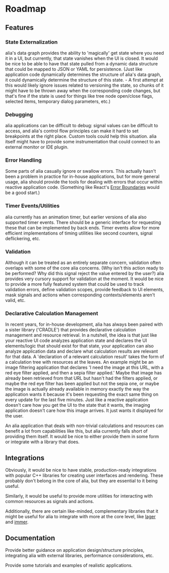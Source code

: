 Roadmap
=======

Features
--------

### State Externalization

alia's data graph provides the ability to 'magically' get state where you need
it in a UI, but currently, that state vanishes when the UI is closed. It would
be nice to be able to have that state pulled from a dynamic data structure that
could be mapped to JSON or YAML for persistence. (Just like application code
dynamically determines the structure of alia's data graph, it could dynamically
determine the structure of this state. - A first attempt at this would likely
ignore issues related to versioning the state, so chunks of it might have to be
thrown away when the corresponding code changes, but that's fine if the state is
used for things like tree node open/close flags, selected items, temporary
dialog parameters, etc.)

### Debugging

alia applications can be difficult to debug: signal values can be difficult to
access, and alia's control flow principles can make it hard to set breakpoints
at the right place. Custom tools could help this situation. alia itself might
have to provide some instrumentation that could connect to an external
monitor or IDE plugin.

### Error Handling

Some parts of alia casually ignore or swallow errors. This actually hasn't been
a problem in practice for in-house applications, but for more general usage,
alia should provide the tools for dealing with errors that occur within reactive
application code. (Something like React's [Error
Boundaries](https://reactjs.org/docs/error-boundaries.html) would be a good
start.)

### Timer Events/Utilities

alia currently has an animation timer, but earlier versions of alia also
supported timer events. There should be a generic interface for requesting these
that can be implemented by back ends. Timer events allow for more efficient
implementations of timing utilities like second counters, signal deflickering,
etc.

### Validation

Although it can be treated as an entirely separate concern, validation often
overlaps with some of the core alia concerns. (Why isn't this action ready to be
performed? Why did this signal reject the value entered by the user?) alia
provides very cursory support for validation at the moment. It would be nice to
provide a more fully featured system that could be used to track validation
errors, define validation scopes, provide feedback to UI elements, mask signals
and actions when corresponding contexts/elements aren't valid, etc.

### Declarative Calculation Management

In recent years, for in-house development, alia has always been paired with a
sister library ('CRADLE') that provides declarative calculation management and
resource retrieval. In a nutshell, the idea is that just like your reactive UI
code analyzes application state and declares the UI elements/logic that should
exist for that state, your application can also analyze application data and
declare what calculation results are relevant for that data. A 'declaration of a
relevant calculation result' takes the form of a calculation tree with resources
at the leaves. An example might be an image filtering application that declares
'I need the image at this URL, with a red eye filter applied, and then a sepia
filter applied.' Maybe that image has already been retrieved from that URL but
hasn't had the filters applied, or maybe the red eye filter has been applied but
not the sepia one, or maybe the image is actually already available in memory
exactly the way the application wants it because it's been requesting the exact
same thing on every update for the last five minutes. Just like a reactive
application doesn't care how you get the UI to the state that it wants, the
imaging application doesn't care how this image arrives. It just wants it
displayed for the user.

An alia application that deals with non-trivial calculations and resources can
benefit a lot from capabilities like this, but alia currently falls short of
providing them itself. It would be nice to either provide them in some form or
integrate with a library that does.

Integrations
------------

Obviously, it would be nice to have stable, production-ready integrations with
popular C++ libraries for creating user interfaces and rendering. These probably
don't belong in the core of alia, but they are essential to it being useful.

Similarly, it would be useful to provide more utilities for interacting with
common resources as signals and actions.

Additionally, there are certain like-minded, complementary libraries that it
might be useful for alia to integrate with more at the core level, like
[lager](https://sinusoid.es/lager/) and [immer](https://sinusoid.es/immer/).

Documentation
-------------

Provide better guidance on application design/structure principles, integrating
alia with external libraries, performance considerations, etc.

Provide some tutorials and examples of realistic applications.
